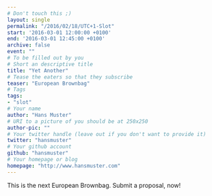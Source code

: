 ```yaml
---
# Don't touch this ;)
layout: single
permalink: "/2016/02/18/UTC+1-Slot"
start: '2016-03-01 12:00:00 +0100'
end: '2016-03-01 12:45:00 +0100'
archive: false
event: ""
# To be filled out by you
# Short an descriptive title
title: "Yet Another"
# Tease the eaters so that they subscribe
teaser: "European Brownbag"
# Tags
tags:
- "slot"
# Your name
author: "Hans Muster"
# URI to a picture of you should be at 250x250
author-pic: ""
# Your twitter handle (leave out if you don't want to provide it)
twitter: "hansmuster"
# Your github account
github: "hansmuster"
# Your homepage or blog
homepage: "http://www.hansmuster.com"
---
```

This is the next European Brownbag. Submit a proposal, now!
